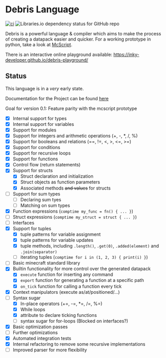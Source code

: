 # Debris Language
[![ci](https://github.com/Inky-developer/debris/workflows/ci/badge.svg)](https://github.com/Inky-developer/debris/actions)
![Libraries.io dependency status for GitHub repo](https://img.shields.io/librariesio/github/Inky-developer/debris)

Debris is a powerful language & compiler which aims to make the process of creating a datapack easier and quicker.
For a working prototype in python, take a look at [McScript](https://github.com/Inky-developer/mcscript).

There is an interactive online playground available: https://inky-developer.github.io/debris-playground/

## Status
This language is in a *very* early state. 

Documentation for the Project can be found [here](https://inky-developer.github.io/debris/debris_lang/)

Goal for version 0.1: Feature parity with the mcscript prototype
  - [x] Internal support for types
  - [x] Internal support for variables
  - [x] Support for modules
  - [x] Support for integers and arithmetic operations (+, -, *, /, %)
  - [x] Support for booleans and relations (==, !=, <, >, <=, >=)
  - [x] Support for conditions
  - [x] Support for recursive loops
  - [x] Support for functions
  - [x] Control flow (return statements)
  - [x] Support for structs
      - [x] Struct declaration and initialization
      - [x] Struct objects as function parameters
      - [x] Associated methods ~~and values~~ for structs
  - [ ] Support for sum types
      - [ ] Declaring sum tyes
      - [ ] Matching on sum types
  - [x] Function expressions (`comptime my_func = fn() { ... }`)
  - [ ] Struct expressions (`comptime my_struct = struct { ... }`)
  - [ ] Interfaces
  - [x] Support for tuples
    - [x] tuple patterns for variable assignment
    - [x] tuple patterns for variable updates
    - [x] tuple methods, including `.length()`, `.get(0)`, `.added(element)` and `.join(separator)`
    - [ ] iterating tuples (`comptime for i in (1, 2, 3) { print(i) }`)
  - [ ] Basic minecraft standard library
  - [x] Builtin functionality for more control over the generated datapack
    - [x] `execute` function for inserting any command
    - [x] `export` function for generating a function at a specific path
    - [x] `on_tick` function for calling a function every tick
  - [x] Context manipulators (execute as/at/positioned/...)
  - [ ] Syntax sugar
    - [x] In-place operators (+=, -=, *=, /=, %=)
    - [x] While loops
    - [x] attribute to declare ticking functions
    - [ ] syntax sugar for for-loops (Blocked on interfaces?)
  - [x] Basic optimization passes
  - [ ] Further optimizations 
  - [x] Automated integration tests
  - [x] Internal refactoring to remove some recursive implementations
  - [ ] Improved parser for more flexibility
